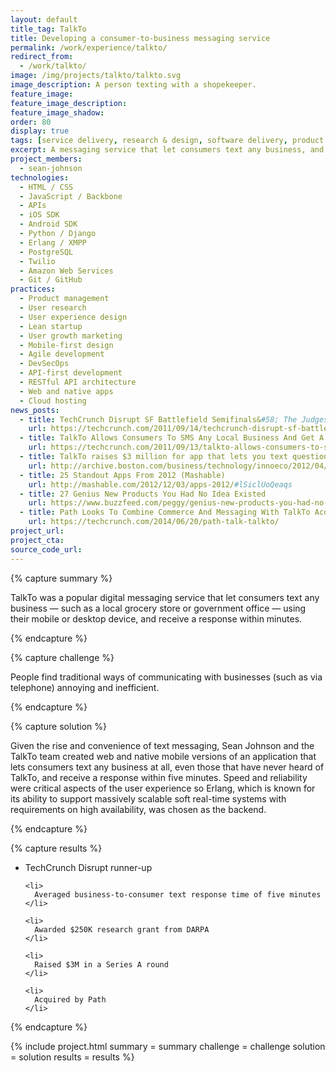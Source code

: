 ```yaml
---
layout: default
title_tag: TalkTo
title: Developing a consumer-to-business messaging service
permalink: /work/experience/talkto/
redirect_from:
  - /work/talkto/
image: /img/projects/talkto/talkto.svg
image_description: A person texting with a shopekeeper.
feature_image:
feature_image_description:
feature_image_shadow:
order: 80
display: true
tags: [service delivery, research & design, software delivery, product management, sean johnson]
excerpt: A messaging service that let consumers text any business, and receive an immediate response.
project_members:
  - sean-johnson
technologies:
  - HTML / CSS
  - JavaScript / Backbone
  - APIs
  - iOS SDK
  - Android SDK
  - Python / Django
  - Erlang / XMPP
  - PostgreSQL
  - Twilio
  - Amazon Web Services
  - Git / GitHub
practices:
  - Product management
  - User research
  - User experience design
  - Lean startup
  - User growth marketing
  - Mobile-first design
  - Agile development
  - DevSecOps
  - API-first development
  - RESTful API architecture
  - Web and native apps
  - Cloud hosting
news_posts:
  - title: TechCrunch Disrupt SF Battlefield Semifinals&#58; The Judges React
    url: https://techcrunch.com/2011/09/14/techcrunch-disrupt-sf-battlefield-semifinals-the-judges-react/
  - title: TalkTo Allows Consumers To SMS Any Local Business And Get A Quick Response
    url: https://techcrunch.com/2011/09/13/talkto-allows-consumers-to-sms-any-local-business-and-get-a-quick-response/
  - title: TalkTo raises $3 million for app that lets you text questions to businesses
    url: http://archive.boston.com/business/technology/innoeco/2012/04/talkto_raises_3_million_for_ap.html
  - title: 25 Standout Apps From 2012 (Mashable)
    url: http://mashable.com/2012/12/03/apps-2012/#lSiclUoQeaqs
  - title: 27 Genius New Products You Had No Idea Existed
    url: https://www.buzzfeed.com/peggy/genius-new-products-you-had-no-idea-existed?utm_term=.ncZqOnZ2R#.iyZDPyQnA
  - title: Path Looks To Combine Commerce And Messaging With TalkTo Acquisition, Release Of New ‘Talk’ App
    url: https://techcrunch.com/2014/06/20/path-talk-talkto/
project_url:
project_cta:
source_code_url:
---
```


{% capture summary %}
  <p>
    TalkTo was a popular digital messaging service that let consumers
    text any business — such as a local grocery store or
    government office — using their mobile or desktop device, and
    receive a response within minutes.
  </p>
{% endcapture %}

{% capture challenge %}
  <p>
    People find traditional ways of communicating with businesses
    (such as via telephone) annoying and inefficient.
  </p>
{% endcapture %}

{% capture solution %}
  <p>
    Given the rise and convenience of text messaging, Sean Johnson and the TalkTo
    team created web and native mobile versions of an application that lets consumers
    text any business at all, even those that have never heard of TalkTo, and receive
    a response within five minutes. Speed and reliability were critical aspects of the
    user experience so Erlang, which is known for its ability to support massively
    scalable soft real-time systems with requirements on high availability, was chosen
    as the backend.
  </p>
{% endcapture %}

{% capture results %}
  <ul>
    <li>
      TechCrunch Disrupt runner-up
    </li>

    <li>
      Averaged business-to-consumer text response time of five minutes
    </li>

    <li>
      Awarded $250K research grant from DARPA
    </li>

    <li>
      Raised $3M in a Series A round
    </li>

    <li>
      Acquired by Path
    </li>
  </ul>
{% endcapture %}

{% include project.html
  summary = summary
  challenge = challenge
  solution = solution
  results = results
%}
